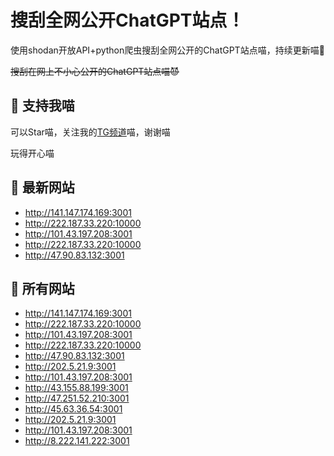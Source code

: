 # 搜刮全网公开ChatGPT站点！

使用shodan开放API+python爬虫搜刮全网公开的ChatGPT站点喵，持续更新喵🥳

~~搜刮在网上不小心公开的ChatGPT站点喵😈~~

## 🚀 支持我喵

可以Star喵，关注我的[TG频道](https://t.me/puddin_share)喵，谢谢喵

玩得开心喵

## 📖 最新网站

- http://141.147.174.169:3001
- http://222.187.33.220:10000
- http://101.43.197.208:3001
- http://222.187.33.220:10000
- http://47.90.83.132:3001


## 📖 所有网站

- http://141.147.174.169:3001
- http://222.187.33.220:10000
- http://101.43.197.208:3001
- http://222.187.33.220:10000
- http://47.90.83.132:3001
- http://202.5.21.9:3001
- http://101.43.197.208:3001
- http://43.155.88.199:3001
- http://47.251.52.210:3001
- http://45.63.36.54:3001
- http://202.5.21.9:3001
- http://101.43.197.208:3001
- http://8.222.141.222:3001


